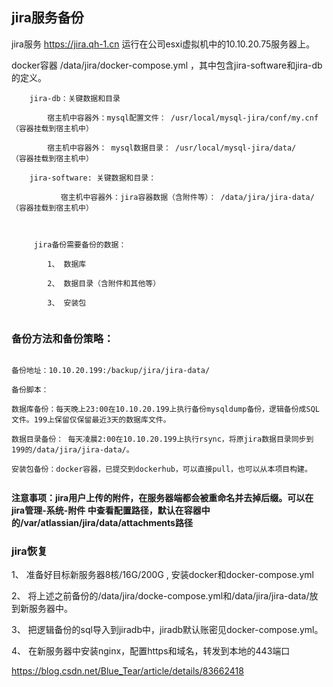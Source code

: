 ## jira服务备份



jira服务 https://jira.qh-1.cn  运行在公司esxi虚拟机中的10.10.20.75服务器上。

docker容器 /data/jira/docker-compose.yml  ，其中包含jira-software和jira-db的定义。

```
    jira-db：关键数据和目录 
		
	    宿主机中容器外：mysql配置文件： /usr/local/mysql-jira/conf/my.cnf  （容器挂载到宿主机中）
	
	    宿主机中容器外： mysql数据目录： /usr/local/mysql-jira/data/    （容器挂载到宿主机中）

    jira-software: 关键数据和目录：
                
           宿主机中容器外：jira容器数据（含附件等）： /data/jira/jira-data/ （容器挂载到宿主机中）
           
           
           
     jira备份需要备份的数据：

        1、 数据库   

        2、 数据目录（含附件和其他等）

        3、 安装包       
    
```    
   
   
   



### 备份方法和备份策略：

```

备份地址：10.10.20.199:/backup/jira/jira-data/

备份脚本：

数据库备份：每天晚上23:00在10.10.20.199上执行备份mysqldump备份，逻辑备份成SQL文件。199上保留仅保留最近3天的数据库文件。

数据目录备份： 每天凌晨2:00在10.10.20.199上执行rsync，将原jira数据目录同步到199的/data/jira/jira-data/。

安装包备份：docker容器，已提交到dockerhub，可以直接pull，也可以从本项目构建。


```


**注意事项：jira用户上传的附件，在服务器端都会被重命名并去掉后缀。可以在 jira管理-系统-附件 中查看配置路径，默认在容器中的/var/atlassian/jira/data/attachments路径**




### jira恢复

1、 准备好目标新服务器8核/16G/200G , 安装docker和docker-compose.yml 

2、 将上述之前备份的/data/jira/docke-compose.yml和/data/jira/jira-data/放到新服务器中。

3、 把逻辑备份的sql导入到jiradb中，jiradb默认账密见docker-compose.yml。

4、 在新服务器中安装nginx，配置https和域名，转发到本地的443端口



https://blog.csdn.net/Blue_Tear/article/details/83662418
  
    
    
    
    
    
		
		
